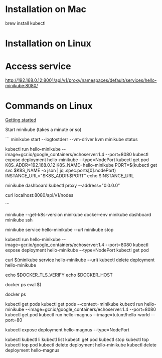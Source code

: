 
# Installation on Mac
brew install kubectl

# Installation on Linux

# Access service
http://192.168.0.12:8001/api/v1/proxy/namespaces/default/services/hello-minikube:8080/

# Commands on Linux
[Getting started](https://kubernetes.io/docs/getting-started-guides/minikube/)

Start minikube (takes a minute or so)

´´´
minikube start --logtostderr --vm-driver kvm 
minikube status

kubectl run hello-minikube --image=gcr.io/google_containers/echoserver:1.4 --port=8080
kubectl expose deployment hello-minikube --type=NodePort
kubectl get pod
K8S_ADDR=192.168.0.12
K8S_NAME=hello-minikube
PORT=$(kubectl get svc $K8S_NAME -o json | jq .spec.ports[0].nodePort)
INSTANCE_URL="$K8S_ADDR:$PORT"
echo $INSTANCE_URL

minikube dashboard
kubectl proxy --address="0.0.0.0"

curl localhost:8080/api/v1/nodes

´´´

minikube --get-k8s-version
minikube docker-env
minikube dashboard
minikube ssh

minikube service hello-minikube --url
minikube stop

kubectl run hello-minikube --image=gcr.io/google_containers/echoserver:1.4 --port=8080
kubectl expose deployment hello-minikube  --type=NodePort
kubectl get pod

curl $(minikube service hello-minikube --url)
kubectl delete deployment hello-minikube 

echo $DOCKER_TLS_VERIFY 
echo $DOCKER_HOST 



docker ps
eval $(

docker ps

kubectl get pods
kubectl get pods --context=minikube
kubectl run hello-minikube --image=gcr.io/google_containers/echoserver:1.4 --port=8080
kubectl get pod
kubectl run hello-magnus --image=tutum/hello-world --port=80

kubectl expose deployment hello-magnus --type=NodePort


kubectl 
kubectl li
kubectl list
kubectl get pod
kubectl stop
kubectl top
kubectl top pod
kubectl delete deployment hello-minikube
kubectl delete deployment hello-magnus 


